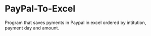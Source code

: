 # PayPal-To-Excel
Program that saves pyments in Paypal in excel ordered by intitution, payment day and amount.
